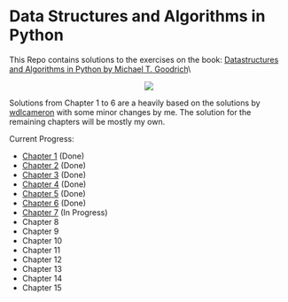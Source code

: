 # Data Structures and Algorithms in Python
This Repo contains solutions to the exercises on the book: [Datastructures and Algorithms in Python by Michael T. Goodrich](https://www.amazon.com/Structures-Algorithms-Python-Michael-Goodrich/dp/1118290275)\ 
<p align="center">
  <img src="https://media.wiley.com/product_data/coverImage300/75/11182902/1118290275.jpg"/>
</p>

Solutions from Chapter 1 to 6 are a heavily based on the solutions by [wdlcameron](https://github.com/wdlcameron/Solutions-to-Data-Structures-and-Algorithms-in-Python) with some minor changes by me. The solution for the remaining chapters will be mostly my own.

Current Progress:
- [Chapter 1](/Chapter1.ipynb) (Done)
- [Chapter 2](/Chapter2.ipynb) (Done)
- [Chapter 3](/Chapter3.ipynb) (Done)
- [Chapter 4](/Chapter4.ipynb) (Done)
- [Chapter 5](/Chapter5.ipynb) (Done)
- [Chapter 6](/Chapter6.ipynb) (Done)
- [Chapter 7](/Chapter7.ipynb) (In Progress)
- Chapter 8
- Chapter 9
- Chapter 10
- Chapter 11
- Chapter 12
- Chapter 13
- Chapter 14
- Chapter 15
